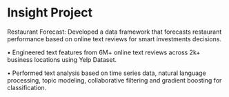 # Insight Project
Restaurant Forecast: Developed a data framework that forecasts restaurant performance based on online text reviews for smart investments decisions.

• Engineered text features from 6M+ online text reviews across 2k+ business locations using Yelp Dataset.

• Performed text analysis based on time series data, natural language processing, topic modeling, collaborative filtering and gradient boosting for classification.
